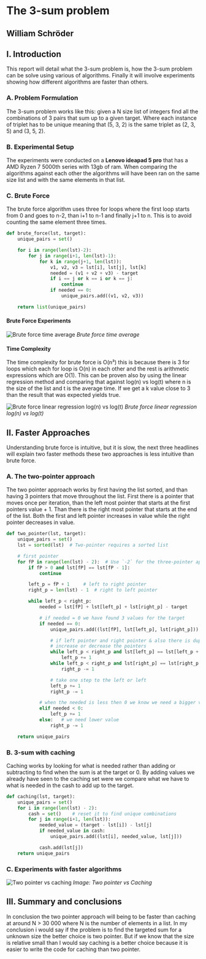 # The 3-sum problem
## William Schröder

## I. Introduction
This report will detail what the 3-sum problem is, how the 3-sum problem can be solve using various of algorithms. Finally it will involve experiments showing how different algorithms are faster than others.

### A. Problem Formulation
The 3-sum problem works like this: given a N size list of integers find all the combinations of 3 pairs that sum up to a given target. Where each instance of triplet has to be unique meaning that (5, 3, 2) is the same triplet as (2, 3, 5) and (3, 5, 2).

### B. Experimental Setup
The experiments were conducted on a **Lenovo ideapad 5 pro** that has a AMD Ryzen 7 5000th series with 13gb of ram. When comparing the algorithms against each other the algorithms will have been ran on the same size list and with the same elements in that list. 

### C. Brute Force
The brute force algorithm uses three for loops where the first loop starts from 0 and goes to n-2, than i+1 to n-1 and finally j+1 to n. This is to avoid counting the same element three times. 

```py
def brute_force(lst, target):
    unique_pairs = set()

    for i in range(len(lst)-2):
        for j in range(i+1, len(lst)-1):
            for k in range(j+1, len(lst)):
                v1, v2, v3 = lst[i], lst[j], lst[k]
                needed = (v1 + v2 + v3) - target
                if i == j or k == i or k == j:
                    continue
                if needed == 0:
                    unique_pairs.add((v1, v2, v3))

    return list(unique_pairs)
```

#### Brute Force Experiments
![Brute force time average]()
*Brute force time average*

#### Time Complexity
The time complexity for brute force is O(n³) this is because there is 3 for loops which each for loop is O(n) in each other and the rest is arithmetic expressions which are O(1).
This can be proven also by using the linear regression method and comparing that against log(n) vs log(t) where n is the size of the list and t is the average time. If we get a k value close to 3 than the result that was expected yields true.

![Brute force linear regression log(n) vs log(t)]()
*Brute force linear regression log(n) vs log(t)*

## II. Faster Approaches
Understanding brute force is intuitive, but it is slow, the next three headlines will explain two faster methods these two approaches is less intuitive than brute force.
### A. The two-pointer approach

The two pointer approach works by first having the list sorted, and than having 3 pointers that move throughout the list. First there is a pointer that moves once per iteration, than the left most pointer that starts at the first pointers value + 1. Than there is the right most pointer that starts at the end of the list. Both the first and left pointer increases in value while the right pointer decreases in value. 

```py
def two_pointer(lst, target):
    unique_pairs = set()
    lst = sorted(lst)  # Two-pointer requires a sorted list

    # first pointer
    for fP in range(len(lst) - 2):  # Use `-2` for the three-pointer approach
        if fP > 0 and lst[fP] == lst[fP - 1]:
            continue

        left_p = fP + 1     # left to right pointer
        right_p = len(lst) - 1  # right to left pointer

        while left_p < right_p:
            needed = lst[fP] + lst[left_p] + lst[right_p] - target

            # if needed = 0 we have found 3 values for the target
            if needed == 0:
                unique_pairs.add((lst[fP], lst[left_p], lst[right_p]))

                # if left pointer and right pointer & also there is duplicates
                # increase or decrease the pointers
                while left_p < right_p and lst[left_p] == lst[left_p + 1]:
                    left_p += 1
                while left_p < right_p and lst[right_p] == lst[right_p - 1]:
                    right_p -= 1

                # take one step to the left or left
                left_p += 1
                right_p -= 1

            # when the needed is less then 0 we know we need a bigger value
            elif needed < 0:
                left_p += 1
            else:   # we need lower value
                right_p -= 1

    return unique_pairs

```


### B. 3-sum with caching
Caching works by looking for what is needed rather than adding or subtracting to find when the sum is at the target or 0. By adding values we already have seen to the caching set were we compare what we have to what is needed in the cash to add up to the target.

```py
def caching(lst, target):
    unique_pairs = set()
    for i in range(len(lst) - 2):
        cash = set()    # reset it to find unique combinations
        for j in range(i+1, len(lst)):
            needed_value = (target - lst[i]) - lst[j]
            if needed_value in cash:
                unique_pairs.add((lst[i], needed_value, lst[j]))

            cash.add(lst[j])
    return unique_pairs
```


### C. Experiments with faster algorithms

![Two pointer vs caching](./two_vs_cach.png)
*Image: Two pointer vs Caching*

## III. Summary and conclusions
In conclusion the two pointer approach will being to be faster than caching at around N > 30 000 where N is the number of elements in a list. In my conclusion i would say if the problem is to find the targeted sum for a unknown size the better choice is two pointer. But if we know that the size is relative small than I would say caching is a better choice because it is easier to write the code for caching than two pointer.
